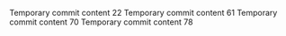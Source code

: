 Temporary commit content 22
Temporary commit content 61
Temporary commit content 70
Temporary commit content 78
